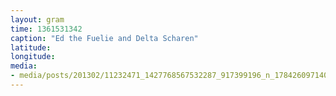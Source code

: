 ```yaml
---
layout: gram
time: 1361531342
caption: "Ed the Fuelie and Delta Scharen"
latitude: 
longitude: 
media:
- media/posts/201302/11232471_1427768567532287_917399196_n_17842609714000351.jpg
---
```

